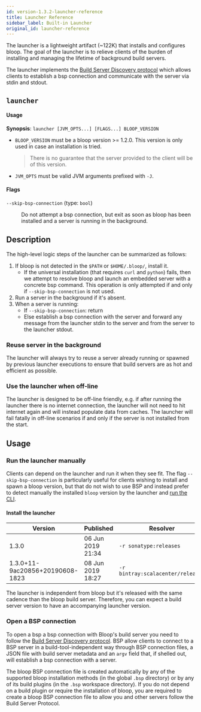 ```yaml
---
id: version-1.3.2-launcher-reference
title: Launcher Reference
sidebar_label: Built-in Launcher
original_id: launcher-reference
---
```


The launcher is a lightweight artifact (~122K) that installs and configures
bloop. The goal of the launcher is to relieve clients of the burden of
installing and managing the lifetime of background build servers.

The launcher implements the [Build Server Discovery protocol][server-discovery]
which allows clients to establish a bsp connection and communicate with the
server via stdin and stdout.

## `launcher`

#### Usage

**Synopsis**: `launcher [JVM_OPTS...] [FLAGS...] BLOOP_VERSION`

* `BLOOP_VERSION` must be a bloop version >= 1.2.0. This version is only
  used in case an installation is tried.

  > There is no guarantee that the server provided to the client will be of this version.

* `JVM_OPTS` must be valid JVM arguments prefixed with `-J`.

#### Flags

<dl>
<dt><code>--skip-bsp-connection</code> (type: <code>bool</code>)</dt>
<dd><p>Do not attempt a bsp connection, but exit as soon as bloop has been installed and a server is running in the background.</p></dd>
</dl>

## Description

The high-level logic steps of the launcher can be summarized as follows:

1. If bloop is not detected in the `$PATH` or `$HOME/.bloop/`, install it.
   * If the universal installation (that requires `curl` and `python`) fails,
     then we attempt to resolve bloop and launch an embedded server with
     a concrete bsp command. This operation is only attempted if and only if
     `--skip-bsp-connection` is not used.
2. Run a server in the background if it's absent.
3. When a server is running:
   * If `--skip-bsp-connection`: return
   * Else establish a bsp connection with the server and forward any message
     from the launcher stdin to the server and from the server to the launcher
     stdout.

### Reuse server in the background

The launcher will always try to reuse a server already running or spawned by
previous launcher executions to ensure that build servers are as hot and
efficient as possible.

### Use the launcher when off-line

The launcher is designed to be off-line friendly, e.g. if after running the
launcher there is no internet connection, the launcher will not need to hit
internet again and will instead populate data from caches. The launcher will
fail fatally in off-line scenarios if and only if the server is not installed
from the start.

## Usage

### Run the launcher manually

Clients can depend on the launcher and run it when they see fit. The flag
`--skip-bsp-connection` is particularly useful for clients wishing to install
and spawn a bloop version, but that do not wish to use BSP and instead prefer
to detect manually the installed `bloop` version by the launcher and [run the
CLI](cli-reference.md).

#### Install the launcher

<table>
<thead>
<th>Version</th>
<th>Published</th>
<th>Resolver</th>
</thead>
<tbody>
<tr>
<td>1.3.0</td>
<td>06 Jun 2019 21:34</td>
<td><code>-r sonatype:releases</code></td>
</tr>
<tr>
<td>1.3.0+11-9ac20856+20190608-1823</td>
<td>08 Jun 2019 18:27</td>
<td><code>-r bintray:scalacenter/releases</code></td>
</tr>
</tbody>
</table>

The launcher is independent from bloop but it's released with the same cadence than the bloop build server. Therefore, you can expect a build server version to have an accompanying launcher version.

### Open a BSP connection

To open a bsp a bsp connection with Bloop's build server you need
to follow the [Build Server Discovery protocol][server-discovery]. BSP allow
clients to connect to a BSP server in a build-tool-independent way through BSP
connection files, a JSON file with build server metadata and an `argv` field
that, if shelled out, will establish a bsp connection with a server.

The bloop BSP connection file is created automatically by any of the supported
bloop installation methods (in the global `.bsp` directory) or by any of its
build plugins (in the `.bsp` workspace directory). If you do not depend on
a build plugin or require the installation of bloop, you are required to create
a bloop BSP connection file to allow you and other servers follow the Build
Server Protocol.

[server-discovery]: https://github.com/scalacenter/bsp/blob/v2.0.0-M2/docs/bsp.md#bsp-connection-protocol

